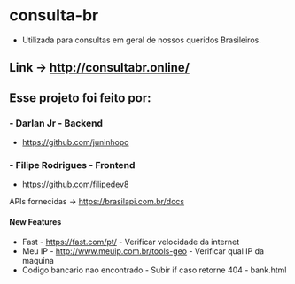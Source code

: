 # consulta-br
- Utilizada para consultas em geral de nossos queridos Brasileiros.

## Link -> http://consultabr.online/

## Esse projeto foi feito por:

### - Darlan Jr - Backend
- https://github.com/juninhopo
### - Filipe Rodrigues - Frontend
- https://github.com/filipedev8




APIs fornecidas -> https://brasilapi.com.br/docs


#### New Features

- Fast - https://fast.com/pt/ - Verificar velocidade da internet
- Meu IP - http://www.meuip.com.br/tools-geo - Verificar qual IP da maquina
- Codigo bancario nao encontrado - Subir if caso retorne 404 - bank.html
